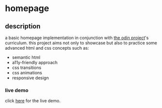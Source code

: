 # homepage

## description

a basic homepage implementation in conjunction with [the odin project](https://www.theodinproject.com/)'s curriculum. this project aims not only to showcase but also to practice some advanced html and css concepts such as:

- semantic html
- a11y-friendly approach
- css transitions
- css animations
- responsive design

### live demo

click [here](https://furkanssarri.github.io/homepage/) for the live demo.
